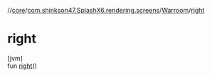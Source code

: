 //[core](../../../index.md)/[com.shinkson47.SplashX6.rendering.screens](../index.md)/[Warroom](index.md)/[right](right.md)

# right

[jvm]\
fun [right](right.md)()
